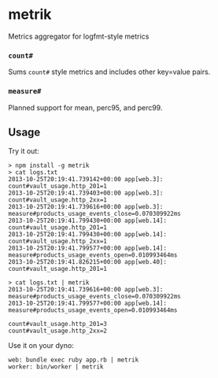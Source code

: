 # metrik

Metrics aggregator for logfmt-style metrics

### `count#`

Sums `count#` style metrics and includes other key=value pairs.

### `measure#`

Planned support for mean, perc95, and perc99.

## Usage

  Try it out:

    > npm install -g metrik
    > cat logs.txt
    2013-10-25T20:19:41.739142+00:00 app[web.3]: count#vault_usage.http_201=1
    2013-10-25T20:19:41.739403+00:00 app[web.3]: count#vault_usage.http_2xx=1
    2013-10-25T20:19:41.739616+00:00 app[web.3]: measure#products_usage_events_close=0.070309922ms
    2013-10-25T20:19:41.799430+00:00 app[web.14]: count#vault_usage.http_201=1
    2013-10-25T20:19:41.799430+00:00 app[web.14]: count#vault_usage.http_2xx=1
    2013-10-25T20:19:41.799577+00:00 app[web.14]: measure#products_usage_events_open=0.010993464ms
    2013-10-25T20:19:41.826215+00:00 app[web.40]: count#vault_usage.http_201=1

    > cat logs.txt | metrik
    2013-10-25T20:19:41.739616+00:00 app[web.3]: measure#products_usage_events_close=0.070309922ms
    2013-10-25T20:19:41.799577+00:00 app[web.14]: measure#products_usage_events_open=0.010993464ms

    count#vault_usage.http_201=3
    count#vault_usage.http_2xx=2

  Use it on your dyno:

    web: bundle exec ruby app.rb | metrik
    worker: bin/worker | metrik
